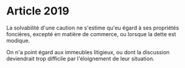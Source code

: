 # Article 2019

La solvabilité d'une caution ne s'estime qu'eu égard à ses propriétés foncières, excepté en matière de commerce, ou lorsque la dette est modique.

On n'a point égard aux immeubles litigieux, ou dont la discussion deviendrait trop difficile par l'éloignement de leur situation.
